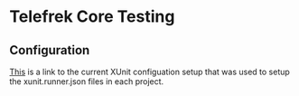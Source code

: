 # Telefrek Core Testing

## Configuration

[This](https://xunit.net/docs/configuration-files) is a link to the current XUnit configuation setup that was used to setup the xunit.runner.json files in each project.